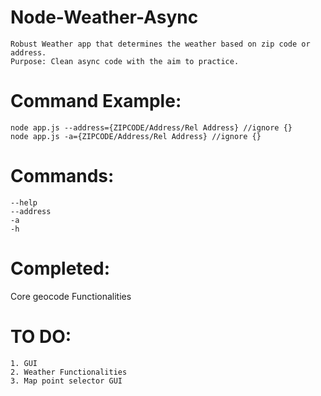 # Node-Weather-Async
```
Robust Weather app that determines the weather based on zip code or address.
Purpose: Clean async code with the aim to practice.
```

# Command Example:
```
node app.js --address={ZIPCODE/Address/Rel Address} //ignore {}
node app.js -a={ZIPCODE/Address/Rel Address} //ignore {}
```

# Commands:
```
--help
--address
-a
-h
```

# Completed:
Core geocode Functionalities

# TO DO:

```
1. GUI
2. Weather Functionalities
3. Map point selector GUI
```
